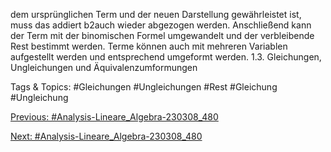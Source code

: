 dem ursprünglichen Term und der neuen Darstellung gewährleistet ist, muss das addiert b2auch wieder
abgezogen werden. Anschließend kann der Term mit der binomischen Formel umgewandelt und der
verbleibende Rest bestimmt werden.
Terme können auch mit mehreren Variablen aufgestellt werden und entsprechend umgeformt werden.
1.3. Gleichungen, Ungleichungen und Äquivalenzumformungen

   Tags & Topics:
   #Gleichungen
   #Ungleichungen
   #Rest
   #Gleichung
   #Ungleichung

[Previous: #Analysis-Lineare_Algebra-230308_480](Analysis-Lineare_Algebra-230308_480.md)

[Next: #Analysis-Lineare_Algebra-230308_480](Analysis-Lineare_Algebra-230308_480.md)